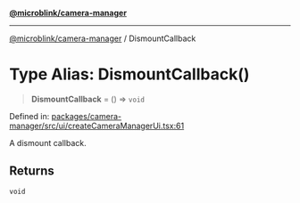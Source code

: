[**@microblink/camera-manager**](../README.md)

---

[@microblink/camera-manager](../README.md) / DismountCallback

# Type Alias: DismountCallback()

> **DismountCallback** = () => `void`

Defined in: [packages/camera-manager/src/ui/createCameraManagerUi.tsx:61](https://github.com/BlinkID/blinkid-web/blob/main/packages/camera-manager/src/ui/createCameraManagerUi.tsx)

A dismount callback.

## Returns

`void`
